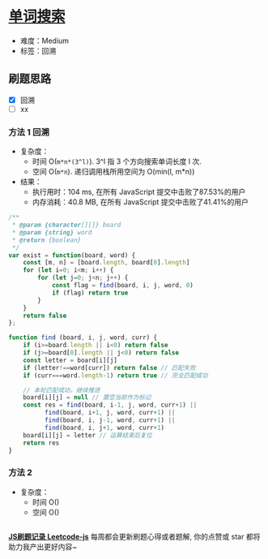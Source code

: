 # [单词搜索](https://leetcode-cn.com/problems/word-search/)

- 难度：Medium
- 标签：回溯

## 刷题思路

- [x] 回溯
- [ ] xx

### 方法 1 回溯

- 复杂度：
    - 时间 O(```m*n*(3^l)```). 3^l 指 3 个方向搜索单词长度 l 次.
    - 空间 O(```m*n```). 递归调用栈所用空间为 O(min(l, m*n))
- 结果：
    - 执行用时：104 ms, 在所有 JavaScript 提交中击败了87.53%的用户
    - 内存消耗：40.8 MB, 在所有 JavaScript 提交中击败了41.41%的用户

``` js
/**
 * @param {character[][]} board
 * @param {string} word
 * @return {boolean}
 */
var exist = function(board, word) {
    const [m, n] = [board.length, board[0].length]
    for (let i=0; i<m; i++) {
        for (let j=0; j<n; j++) {
            const flag = find(board, i, j, word, 0)
            if (flag) return true
        }
    }
    return false
};

function find (board, i, j, word, curr) {
    if (i>=board.length || i<0) return false
    if (j>=board[0].length || j<0) return false
    const letter = board[i][j]
    if (letter!==word[curr]) return false // 匹配失败
    if (curr===word.length-1) return true // 完全匹配成功

    // 本轮匹配成功，继续推进
    board[i][j] = null // 置空当前作为标记
    const res = find(board, i-1, j, word, curr+1) ||
          find(board, i+1, j, word, curr+1) ||
          find(board, i, j-1, word, curr+1) ||
          find(board, i, j+1, word, curr+1)
    board[i][j] = letter // 运算结束后复位
    return res
}
```

### 方法 2

- 复杂度：
    - 时间 O()
    - 空间 O()

``` js

```

**[JS刷题记录 Leetcode-js](https://github.com/Nodreame/leetcode-js)** 每周都会更新刷题心得或者题解, 你的点赞或 star 都将助力我产出更好内容~
